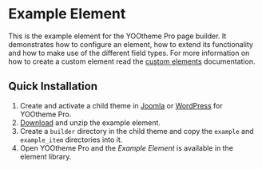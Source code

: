 # Example Element

This is the example element for the YOOtheme Pro page builder. It demonstrates how to configure an element, how to extend its functionality and how to make use of the different field types. For more information on how to create a custom element read the [custom elements](https://yootheme.com/support/yootheme-pro/joomla/custom-elements.md) documentation.

## Quick Installation

1. Create and activate a child theme in [Joomla](https://yootheme.com/support/yootheme-pro/joomla/child-themes#create-a-child-theme) or [WordPress](https://yootheme.com/support/yootheme-pro/wordpress/child-themes#create-a-child-theme) for YOOtheme Pro.
2. [Download](https://github.com/yootheme/example-element/archive/master.zip) and unzip the example element.
3. Create a `builder` directory in the child theme and copy the `example` and `example_item` directories into it.
4. Open YOOtheme Pro and the *Example Element* is available in the element library.
